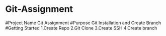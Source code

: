 # Git-Assignment
#Project Name
Git Assignment
#Purpose
Git Installation and Create Branch
#Getting Started
1.Create Repo
2.Git Clone
3.Create SSH
4.Create branch
